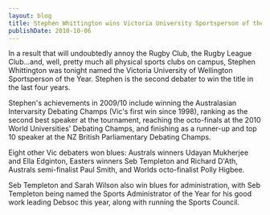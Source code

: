 ```yaml
---
layout: blog
title: Stephen Whittington wins Victoria University Sportsperson of the Year
publishDate: 2010-10-06
---
```

In a result that will undoubtedly annoy the Rugby Club, the Rugby League Club...and, well, pretty much all physical sports clubs on campus, Stephen Whittington was tonight named the Victoria University of Wellington Sportsperson of the Year. Stephen is the second debater to win the title in the last four years.

Stephen's achievements in 2009/10 include winning the Australasian Intervarsity Debating Champs (Vic's first win since 1998), ranking as the second best speaker at the tournament, reaching the octo-finals at the 2010 World Universities' Debating Champs, and finishing as a runner-up and top 10 speaker at the NZ British Parliamentary Debating Champs.

Eight other Vic debaters won blues: Australs winners Udayan Mukherjee and Ella Edginton, Easters winners Seb Templeton and Richard D'Ath, Australs semi-finalist Paul Smith, and Worlds octo-finalist Polly Higbee.

Seb Templeton and Sarah Wilson also win blues for administration, with Seb Templeton being named the Sports Administrator of the Year for his good work leading Debsoc this year, along with running the Sports Council.
